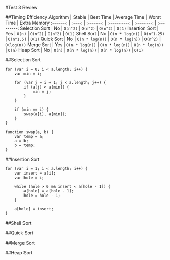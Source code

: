 #Test 3 Review

##Timing Efficiency
Algorithm | Stable | Best Time | Average Time | Worst Time | Extra Memory
:-------: | :----: | :-------: | :----------: | :--------: | :---------:
Selection Sort | No | `O(n^2)` | `O(n^2)` | `O(n^2)` | `O(1)`
Insertion Sort | Yes | `O(n)` | `O(n^2)` | `O(n^2)` | `O(1)`
Shell Sort | No | `O(n * log(n))` | `O(n^1.25)` | `O(n^1.5)` | `O(1)`
Quick Sort | No | `O(n * log(n))` | `O(n * log(n))` | `O(n^2)` | `O(log(n))`
Merge Sort | Yes | `O(n * log(n))` | `O(n * log(n))` | `O(n * log(n))` | `O(n)`
Heap Sort | No | `O(n)` | `O(n * log(n))` | `O(n * log(n))` | `O(1)`

##Selection Sort

```
for (var i = 0; i < a.length; i++) {
    var min = i;
    
    for (var j = i + 1; j < a.length; j++) {
        if (a[j] < a[min]) {
            min = j;
        }
    }
    
    if (min == i) {
        swap(a[i], a[min]);
    }
}

function swap(a, b) {
    var temp = a;
    a = b;
    b = temp;
}
```

##Insertion Sort

```
for (var i = 1; i < a.length; i++) {
    var insert = a[i];
    var hole = i;
    
    while (hole > 0 && insert < a[hole - 1]) {
        a[hole] = a[hole - 1];
        hole = hole - 1;
    }
    
    a[hole] = insert;
}
```

##Shell Sort

##Quick Sort

##Merge Sort

##Heap Sort